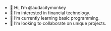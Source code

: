- 👋 Hi, I’m @audacitymonkey
- 👀 I’m interested in financial technology.
- 🌱 I’m currently learning basic programming.
- 💞️ I’m looking to collaborate on unique projects.

<!---
audacitymonkey/audacitymonkey is a ✨ special ✨ repository because its `README.md` (this file) appears on your GitHub profile.
You can click the Preview link to take a look at your changes.
--->
